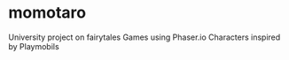 # momotaro
University project on fairytales
Games using Phaser.io
Characters inspired by Playmobils
